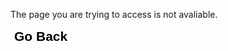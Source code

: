 
The page you are trying to access is not avaliable.

<button onclick="history.back()" style="border: none; background: inherit; font-size: 1.5em;">**Go Back**</button>
